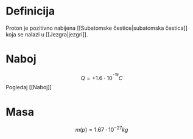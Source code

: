 # Definicija
Proton je pozitivno nabijena [[Subatomske čestice|subatomska čestica]] koja se nalazi u [[Jezgra|jezgri]].

# Naboj
$$Q=+1.6\cdot10^{^{-19}}C$$
Pogledaj [[Naboj]]

# Masa
$$m\left(p\right)=1.67\cdot10^{-27}kg$$
